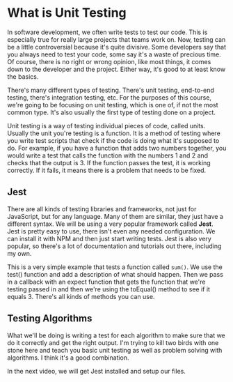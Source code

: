 # What is Unit Testing

In software development, we often write tests to test our code. This is especially true for really large projects that teams work on. Now, testing can be a little controversial because it's quite divisive. Some developers say that you always need to test your code, some say it's a waste of precious time. Of course, there is no right or wrong opinion, like most things, it comes down to the developer and the project. Either way, it's good to at least know the basics.

There's many different types of testing. There's unit testing, end-to-end testing, there's integration testing, etc. For the purposes of this course, we're going to be focusing on unit testing, which is one of, if not the most common type. It's also usually the first type of testing done on a project.

Unit testing is a way of testing individual pieces of code, called units. Usually the unit you're testing is a function. It is a method of testing where you write test scripts that check if the code is doing what it's supposed to do. For example, if you have a function that adds two numbers together, you would write a test that calls the function with the numbers 1 and 2 and checks that the output is 3. If the function passes the test, it is working correctly. If it fails, it means there is a problem that needs to be fixed.

## Jest

There are all kinds of testing libraries and frameworks, not just for JavaScript, but for any language. Many of them are similar, they just have a different syntax. We will be using a very popular framework called **Jest**. Jest is pretty easy to use, there isn't even any needed configuration. We can install it with NPM and then just start writing tests. Jest is also very popular, so there's a lot of documentation and tutorials out there, including my own.

This is a very simple example that tests a function called `sum()`. We use the test() function and add a description of what should happen. Then we pass in a callback with an expect function that gets the function that we're testing passed in and then we're using the toEqual() method to see if it equals 3. There's all kinds of methods you can use.

## Testing Algorithms

What we'll be doing is writing a test for each algorithm to make sure that we do it correctly and get the right output. I'm trying to kill two birds with one stone here and teach you basic unit testing as well as problem solving with algorithms. I think it's a good combination.

In the next video, we will get Jest installed and setup our files.
